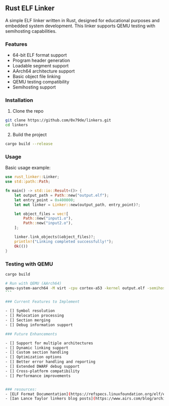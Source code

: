## Rust ELF Linker
A simple ELF linker written in Rust, designed for educational purposes and embedded system development. This linker supports QEMU testing with semihosting capabilities.

### Features

- 64-bit ELF format support
- Program header generation
- Loadable segment support
- AArch64 architecture support
- Basic object file linking
- QEMU testing compatibility
- Semihosting support

### Installation

1. Clone the repo
```bash
git clone https://github.com/0x79de/linkers.git
cd linkers
```
2. Build the project
```bash
cargo build --release
```

### Usage

Basic usage example: 
```rust
use rust_linker::Linker;
use std::path::Path;

fn main() -> std::io::Result<()> {
    let output_path = Path::new("output.elf");
    let entry_point = 0x400000;
    let mut linker = Linker::new(output_path, entry_point)?;

    let object_files = vec![
        Path::new("input1.o"),
        Path::new("input2.o"),
    ];

    linker.link_objects(&object_files)?;
    println!("Linking completed successfully!");
    Ok(())
}
```
### Testing with QEMU

````bash
cargo build

# Run with QEMU (AArch64)
qemu-system-aarch64 -M virt -cpu cortex-a53 -kernel output.elf -semihosting
```

### Current Features to Implement

- [] Symbol resolution
- [] Relocation processing
- [] Section merging
- [] Debug information support

### Future Enhancements

- [] Support for multiple architectures
- [] Dynamic linking support
- [] Custom section handling
- [] Optimization options
- [] Better error handling and reporting
- [] Extended DWARF debug support
- [] Cross-platform compatibility
- [] Performance improvements


### resources:
- [ELF Format Documentation](https://refspecs.linuxfoundation.org/elf/elf.pdf)
- [Ian Lance Taylor linkers blog posts](https://www.airs.com/blog/archives/38)
